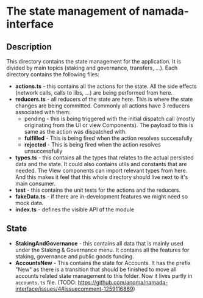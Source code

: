 # The state management of namada-interface

## Description
This directory contains the state management for the application. It is divided by main topics (staking and governance, transfers, ...). Each directory contains the following files:
* **actions.ts** - this contains all the actions for the state. All the side effects (network calls, calls to libs, ...) are being performed from here.
* **reducers.ts** - all reducers of the state are here. This is where the state changes are being committed. Commonly all actions have 3 reducers associated with them:
    * pending - this is being triggered with the initial dispatch call (mostly originating from the UI or view Components). The payload to this is same as the action was dispatched with.
    * **fulfilled** - This is being fired when the action resolves successfully
    * **rejected** - This is being fired when the action resolves unsuccessfully
* **types.ts** - this contains all the types that relates to the actual persisted data and the state. It could also contains utils and constants that are needed. The View components can import relevant types from here. And this makes it feel that this whole directory should live next to it's main consumer.
* **__test__** - this contains the unit tests for the actions and the reducers.
* **fakeData.ts** - if there are in-development features we might need so mock data.
* **index.ts** - defines the visible API of the module
## State
* **StakingAndGovernance** - this contains all data that is mainly used under the Staking & Governance menu. It contains all the features for staking, governance and public goods funding.
* **AccountsNew** - This contains the state for Accounts. It has the prefix "New" as there is a transition that should be finished to move all accounts related state management to this folder. Now it lives partly in `accounts.ts` file. (TODO: https://github.com/anoma/namada-interface/issues/4#issuecomment-1259116869)

